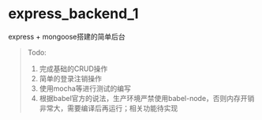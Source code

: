 # express_backend_1

express + mongoose搭建的简单后台

> Todo:
>
> 1. 完成基础的CRUD操作
> 2. 简单的登录注销操作
> 3. 使用mocha等进行测试的编写
> 4. 根据babel官方的说法，生产环境严禁使用babel-node，否则内存开销非常大，需要编译后再运行；相关功能待实现
